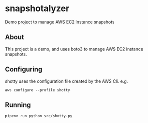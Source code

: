 # snapshotalyzer
Demo project to manage AWS EC2 Instance snapshots

## About 

This project is a demo, and uses boto3 to manage AWS EC2 instance snapshots.

## Configuring

shotty uses the configuration file created by the AWS Cli. e.g.

`aws configure --profile shotty`

## Running

`pipenv run python src/shotty.py`
